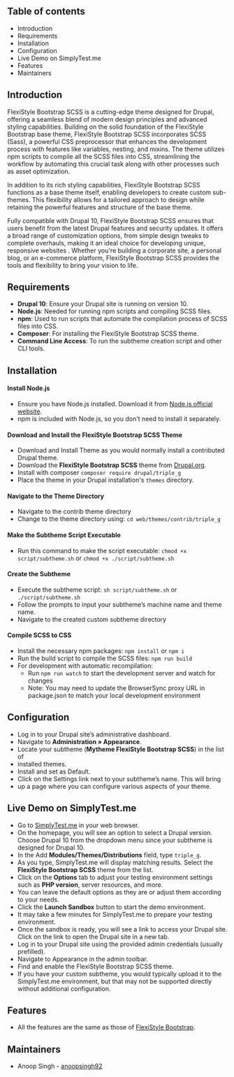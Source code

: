 ## Table of contents

- Introduction
- Requirements
- Installation
- Configuration
- Live Demo on SimplyTest.me
- Features
- Maintainers


## Introduction

FlexiStyle Bootstrap SCSS is a cutting-edge theme designed for Drupal, offering
a seamless blend of modern design principles and advanced styling capabilities.
Building on the solid foundation of the FlexiStyle Bootstrap base theme,
FlexiStyle Bootstrap SCSS incorporates SCSS (Sass), a powerful CSS preprocessor
that enhances the development process with features like variables, nesting,
and mixins. The theme utilizes npm scripts to compile all the SCSS files into CSS,
streamlining the workflow by automating this crucial task along with other processes
such as asset optimization.

In addition to its rich styling capabilities, FlexiStyle Bootstrap SCSS
functions as a base theme itself, enabling developers to create custom
sub-themes. This flexibility allows for a tailored approach to design while
retaining the powerful features and structure of the base theme.

Fully compatible with Drupal 10, FlexiStyle Bootstrap SCSS ensures that users
benefit from the latest Drupal features and security updates. It offers a broad
range of customization options, from simple design tweaks to complete
overhauls, making it an ideal choice for developing unique, responsive websites
. Whether you're building a corporate site, a personal blog, or an e-commerce
platform, FlexiStyle Bootstrap SCSS provides the tools and flexibility to bring
your vision to life.


## Requirements

- **Drupal 10**: Ensure your Drupal site is running on version 10.
- **Node.js**: Needed for running npm scripts and compiling SCSS files.
- **npm**: Used to run scripts that automate the compilation process of SCSS files into CSS.
- **Composer**: For installing the FlexiStyle Bootstrap SCSS theme.
- **Command Line Access**: To run the subtheme creation script and other CLI tools.


## Installation

#### Install Node.js
   - Ensure you have Node.js installed. Download it from [Node.js official website](https://nodejs.org/en).
   - npm is included with Node.js, so you don't need to install it separately.

#### Download and Install the FlexiStyle Bootstrap SCSS Theme
  - Download and Install Theme as you would normally install a contributed Drupal
  theme.
  - Download the **FlexiStyle Bootstrap SCSS** theme from [Drupal.org](https://www.drupal.org/project/triple_g).
  - Install with composer `composer require drupal/triple_g`
  - Place the theme in your Drupal installation's `themes` directory.

#### Navigate to the Theme Directory
   - Navigate to the contrib theme directory
   - Change to the theme directory using: `cd web/themes/contrib/triple_g`

#### Make the Subtheme Script Executable
   - Run this command to make the script executable: `chmod +x script/subtheme.sh` or `chmod +x ./script/subtheme.sh`

#### Create the Subtheme
   - Execute the subtheme script: `sh script/subtheme.sh` or `./script/subtheme.sh`
   - Follow the prompts to input your subtheme’s machine name and theme name.
   - Navigate to the created custom subtheme directory

#### Compile SCSS to CSS
   - Install the necessary npm packages: `npm install` or `npm i`
   - Run the build script to compile the SCSS files: `npm run build`
   - For development with automatic recompilation:
     - Run `npm run watch` to start the development server and watch for changes
     - Note: You may need to update the BrowserSync proxy URL in package.json to match your local development environment


## Configuration

 - Log in to your Drupal site’s administrative dashboard.
 - Navigate to **Administration » Appearance**.
 - Locate your subtheme (**Mytheme FlexiStyle Bootstrap SCSS**) in the list of
 - installed themes.
 - Install and set as Default.
 - Click on the Settings link next to your subtheme’s name. This will bring
 - up a page where you can configure various aspects of your theme.


## Live Demo on SimplyTest.me
   - Go to [SimplyTest.me](https://simplytest.me/) in your web browser.
   - On the homepage, you will see an option to select a Drupal version. Choose Drupal 10 from the dropdown menu since your subtheme is designed for Drupal 10.
   - In the Add **Modules/Themes/Distributions** field, type `triple_g`.
   - As you type, SimplyTest.me will display matching results. Select the **FlexiStyle Bootstrap SCSS** theme from the list.
   - Click on the **Options** tab to adjust your testing environment settings such as **PHP version**, server resources, and more.
   - You can leave the default options as they are or adjust them according to your needs.
   - Click the **Launch Sandbox** button to start the demo environment.
   - It may take a few minutes for SimplyTest.me to prepare your testing environment.
   - Once the sandbox is ready, you will see a link to access your Drupal site. Click on the link to open the Drupal site in a new tab.
   - Log in to your Drupal site using the provided admin credentials (usually prefilled).
   - Navigate to Appearance in the admin toolbar.
   - Find and enable the FlexiStyle Bootstrap SCSS theme.
   - If you have your custom subtheme, you would typically upload it to the SimplyTest.me environment, but that may not be supported directly without additional configuration.


## Features
   - All the features are the same as those of [FlexiStyle Bootstrap](https://www.drupal.org/project/flexistyle_bootstrap#features).


## Maintainers

- Anoop Singh - [anoopsingh92](https://www.drupal.org/u/anoopsingh92)
